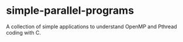 # simple-parallel-programs
A collection of simple applications to understand OpenMP and Pthread coding with C.
